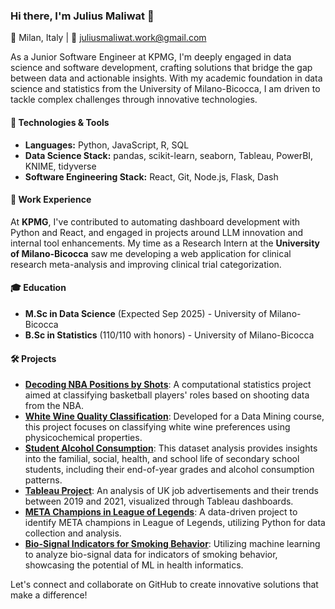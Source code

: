 ### Hi there, I'm Julius Maliwat 👋

📍 Milan, Italy | 📧 juliusmaliwat.work@gmail.com

As a Junior Software Engineer at KPMG, I'm deeply engaged in data science and software development, crafting solutions that bridge the gap between data and actionable insights. With my academic foundation in data science and statistics from the University of Milano-Bicocca, I am driven to tackle complex challenges through innovative technologies.

#### 🔧 Technologies & Tools

- **Languages:** Python, JavaScript, R, SQL
- **Data Science Stack:** pandas, scikit-learn, seaborn, Tableau, PowerBI, KNIME, tidyverse
- **Software Engineering Stack:** React, Git, Node.js, Flask, Dash

#### 💼 Work Experience

At **KPMG**, I've contributed to automating dashboard development with Python and React, and engaged in projects around LLM innovation and internal tool enhancements. My time as a Research Intern at the **University of Milano-Bicocca** saw me developing a web application for clinical research meta-analysis and improving clinical trial categorization.

#### 🎓 Education

- **M.Sc in Data Science** (Expected Sep 2025) - University of Milano-Bicocca
- **B.Sc in Statistics** (110/110 with honors) - University of Milano-Bicocca

#### 🛠️ Projects

- **[Decoding NBA Positions by Shots](https://github.com/JuliusMaliwat/decoding-nba-positions-by-shots)**: A computational statistics project aimed at classifying basketball players' roles based on shooting data from the NBA.
- **[White Wine Quality Classification](https://github.com/JuliusMaliwat/white-wine-quality-classification)**: Developed for a Data Mining course, this project focuses on classifying white wine preferences using physicochemical properties.
- **[Student Alcohol Consumption](https://github.com/JuliusMaliwat/student-alcohol-consumption)**: This dataset analysis provides insights into the familial, social, health, and school life of secondary school students, including their end-of-year grades and alcohol consumption patterns.
- **[Tableau Project](https://github.com/JuliusMaliwat/tableau-project)**: An analysis of UK job advertisements and their trends between 2019 and 2021, visualized through Tableau dashboards.
- **[META Champions in League of Legends](https://github.com/JuliusMaliwat/META-champions-lol)**: A data-driven project to identify META champions in League of Legends, utilizing Python for data collection and analysis.
- **[Bio-Signal Indicators for Smoking Behavior](https://github.com/JuliusMaliwat/smoke-signals-ml)**: Utilizing machine learning to analyze bio-signal data for indicators of smoking behavior, showcasing the potential of ML in health informatics.

Let's connect and collaborate on GitHub to create innovative solutions that make a difference!
